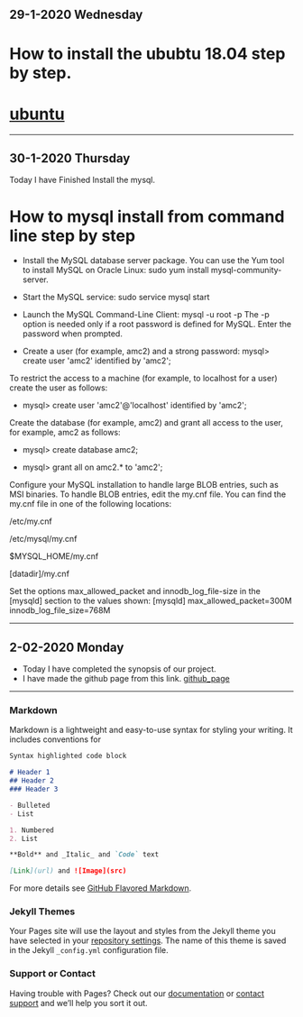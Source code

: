 ## 29-1-2020 Wednesday
# How to install the ububtu 18.04 step by step.
# [ubuntu](https://www.linuxtechi.com/ubuntu-18-04-lts-desktop-installation-guide-screenshots/)
---------------------------------------------------------------------------------------------

## 30-1-2020 Thursday
Today I have Finished Install the mysql.
# How to mysql install from command line step by step
- Install the MySQL database server package.
You can use the Yum tool to install MySQL on Oracle Linux: sudo yum install mysql-community-server.

- Start the MySQL service:
sudo service mysql start

- Launch the MySQL Command-Line Client:
mysql -u root -p
The -p option is needed only if a root password is defined for MySQL. Enter the password when prompted.

- Create a user (for example, amc2) and a strong password:
mysql> create user 'amc2' identified by 'amc2';

To restrict the access to a machine (for example, to localhost for a user) create the user as follows:

- mysql> create user 'amc2'@'localhost' identified by 'amc2';

Create the database (for example, amc2) and grant all access to the user, for example, amc2 as follows:
- mysql> create database amc2;

- mysql> grant all on amc2.* to 'amc2';

Configure your MySQL installation to handle large BLOB entries, such as MSI binaries. To handle BLOB entries, edit the my.cnf file.
You can find the my.cnf file in one of the following locations:

/etc/my.cnf

/etc/mysql/my.cnf

$MYSQL_HOME/my.cnf

[datadir]/my.cnf

Set the options max_allowed_packet and innodb_log_file-size in the [mysqld] section to the values shown:
[mysqld]
max_allowed_packet=300M
innodb_log_file_size=768M

------------------------------------------------------------------------------------------------------------------
## 2-02-2020 Monday
- Today I have completed the synopsis of our project.
- I have made the github  page from this link.
 [github_page](https://guides.github.com/features/pages/)
 ------------------------------------------------------------------------------------------------------------------
### Markdown

Markdown is a lightweight and easy-to-use syntax for styling your writing. It includes conventions for

```markdown
Syntax highlighted code block

# Header 1
## Header 2
### Header 3

- Bulleted
- List

1. Numbered
2. List

**Bold** and _Italic_ and `Code` text

[Link](url) and ![Image](src)
```

For more details see [GitHub Flavored Markdown](https://guides.github.com/features/mastering-markdown/).

### Jekyll Themes

Your Pages site will use the layout and styles from the Jekyll theme you have selected in your [repository settings](https://github.com/cooljaya2016/cooljaya2016.github.io/settings). The name of this theme is saved in the Jekyll `_config.yml` configuration file.

### Support or Contact

Having trouble with Pages? Check out our [documentation](https://help.github.com/categories/github-pages-basics/) or [contact support](https://github.com/contact) and we’ll help you sort it out.
